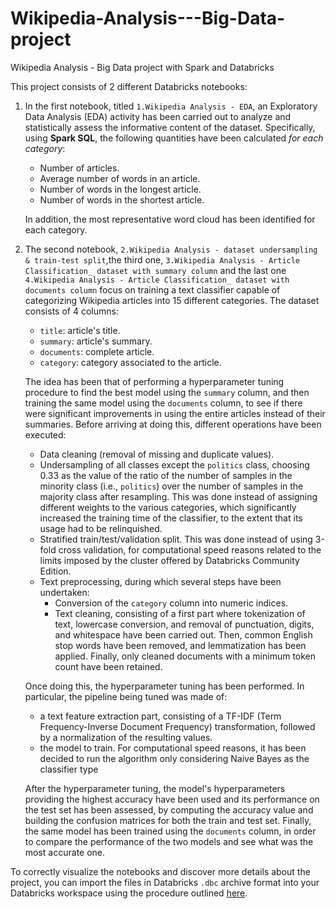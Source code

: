 # Wikipedia-Analysis---Big-Data-project
Wikipedia Analysis - Big Data project with Spark and Databricks

This project consists of 2 different Databricks notebooks:
1. In the first notebook, titled `1.Wikipedia Analysis - EDA`, an Exploratory Data Analysis (EDA) activity has been carried out to analyze and statistically assess the informative content of the dataset. Specifically, using **Spark SQL**, the following quantities have been calculated *for each category*:
     * Number of articles.
     * Average number of words in an article.
     * Number of words in the longest article.
     * Number of words in the shortest article.

    In addition, the most representative word cloud has been identified for each category.
2. The second notebook, `2.Wikipedia Analysis - dataset undersampling & train-test split`,the third one, `3.Wikipedia Analysis - Article Classification_ dataset with summary column` and the last one `4.Wikipedia Analysis - Article Classification_ dataset with documents column` focus on training a text classifier capable of categorizing Wikipedia articles into 15 different categories. The dataset consists of 4 columns:
    * `title`: article's title.
    * `summary`: article's summary.
    * `documents`: complete article.
    * `category`: category associated to the article.

    The idea has been that of performing a hyperparameter tuning procedure to find the best model using the `summary` column, and then training the same model using the `documents` column, to see if there were significant improvements in using the entire articles instead of their summaries. Before arriving at doing this, different operations have been executed:
    * Data cleaning (removal of missing and duplicate values).
    * Undersampling of all classes except the `politics` class, choosing $0.33$ as the value of the ratio of the number of samples in the minority class (i.e., `politics`) over the number of samples in the majority class after resampling. This was done instead of assigning different weights to the various categories, which significantly increased the training time of the classifier, to the extent that its usage had to be relinquished.
    * Stratified train/test/validation split. This was done instead of using 3-fold cross validation, for computational speed reasons related to the limits imposed by the cluster offered by Databricks Community Edition.
    * Text preprocessing, during which several steps have been undertaken:
        - Conversion of the `category` column into numeric indices.
        - Text cleaning, consisting of a first part where tokenization of text, lowercase conversion, and removal of punctuation, digits, and whitespace have been carried out. Then, common English stop words have been removed, and lemmatization has been applied. Finally, only cleaned documents with a minimum token count have been retained.

    Once doing this, the hyperparameter tuning has been performed. In particular, the pipeline being tuned was made of:
    * a text feature extraction part, consisting of a TF-IDF (Term Frequency-Inverse Document Frequency) transformation, followed by a normalization of the resulting values.
    * the model to train. For computational speed reasons, it has been decided to run the algorithm only considering Naive Bayes as the classifier type

    After the hyperparameter tuning, the model's hyperparameters providing the highest accuracy have been used and its performance on the test set has been assessed, by computing the accuracy value and building the confusion matrices for both the train and test set. Finally, the same model has been trained using the `documents` column, in order to compare the performance of the two models and see what was the most accurate one.

To correctly visualize the notebooks and discover more details about the project, you can import the files in Databricks `.dbc` archive format into your Databricks workspace using the procedure outlined [here](https://docs.databricks.com/en/notebooks/notebook-export-import.html).
